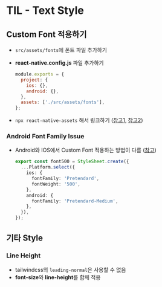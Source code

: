 # TIL - Text Style

## Custom Font 적용하기
- `src/assets/fonts`에 폰트 파일 추가하기
- **react-native.config.js** 파일 추가하기

  ```js
  module.exports = {
    project: {
      ios: {},
      android: {},
    },
    assets: ['./src/assets/fonts'],
  };
  ```
  
- `npx react-native-assets` 해서 링크하기 ([참고1](https://stackoverflow.com/questions/72863402/npx-react-native-link-command-not-working-in-latest-version-of-react-native-how), [참고2](https://www.npmjs.com/package/react-native-asset))

### Android Font Family Issue
- Android와 IOS에서 Custom Font 적용하는 방법이 다름 ([참고](https://mniyunsu.github.io/react-native-fontfamily/))

  ```ts
  export const font500 = StyleSheet.create({
    ...Platform.select({
      ios: {
        fontFamily: 'Pretendard',
        fontWeight: '500',
      },
      android: {
        fontFamily: 'Pretendard-Medium',
      },
    }),
  });
  ```

## 기타 Style

### Line Height
- tailwindcss의 `leading-normal`은 사용할 수 없음
- **font-size**와 **line-height**를 함께 적용
